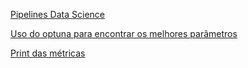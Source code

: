[Pipelines Data Science](Data%20Science%20Python/Pipelines%20Data%20Science.md)

[Uso do optuna para encontrar os melhores parâmetros](Data%20Science%20Python/Uso%20do%20optuna%20para%20encontrar%20os%20melhores%20para%CC%82metros.md)

[Print das métricas](Data%20Science%20Python/Print%20das%20me%CC%81tricas.md)